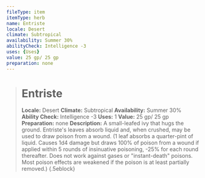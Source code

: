 ```yaml
---
fileType: item
itemType: herb
name: Entriste
locale: Desert
climate: Subtropical
availability: Summer 30%
abilityCheck: Intelligence -3
uses: {Uses}
value: 25 gp/ 25 gp
preparation: none
---
```

>#  Entriste
>
> **Locale:** Desert
> **Climate:** Subtropical
> **Availability:** Summer 30%
> **Ability Check:** Intelligence -3
> **Uses:** 1
> **Value:** 25 gp/ 25 gp
> **Preparation:** none
> **Description:** A small-leafed ivy that hugs the ground. Entriste's leaves absorb liquid and, when crushed, may be used to draw poison from a wound. (1 leaf absorbs a quarter-pint of liquid. Causes 1d4 damage but draws 100% of poison from a wound if applied within 5 rounds of insinuative poisoning, -25% for each round thereafter. Does not work against gases or "instant-death" poisons.  Most poison effects are weakened if the poison is at least partially removed.)
{.5eblock}

